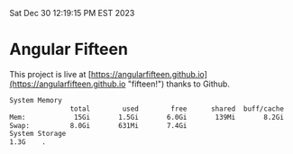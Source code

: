 Sat Dec 30 12:19:15 PM EST 2023

# Angular Fifteen


This project is live at [https://angularfifteen.github.io](https://angularfifteen.github.io "fifteen!") thanks to Github.

```bash
System Memory
               total        used        free      shared  buff/cache   available
Mem:            15Gi       1.5Gi       6.0Gi       139Mi       8.2Gi        13Gi
Swap:          8.0Gi       631Mi       7.4Gi
System Storage
1.3G	.
```
